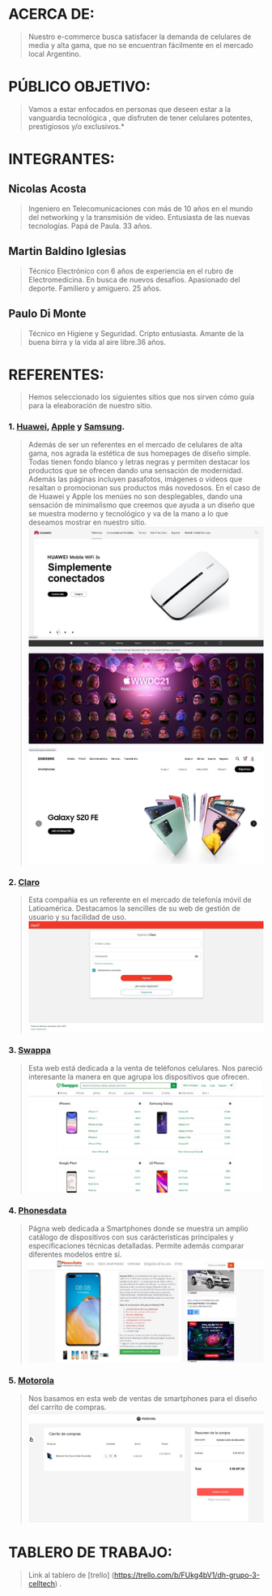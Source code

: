 # ACERCA DE:
>Nuestro e-commerce busca satisfacer la demanda de celulares de media y alta gama, que no se encuentran fácilmente en el mercado local Argentino.

# PÚBLICO OBJETIVO:
>Vamos a estar enfocados en personas que deseen estar a la vanguardia tecnológica , que disfruten de tener celulares potentes, prestigiosos y/o exclusivos.*

# INTEGRANTES:
## **Nicolas Acosta**
> Ingeniero en Telecomunicaciones con más de 10 años en el mundo del networking y la transmisión de video. Entusiasta de las nuevas tecnologías. Papá de Paula. 33 años.

## **Martin Baldino Iglesias**
>Técnico Electrónico con 6 años de experiencia en el rubro de Electromedicina. En busca de nuevos desafios. Apasionado del deporte. Familiero y amiguero. 25 años.

## **Paulo Di Monte**
> Técnico en Higiene y Seguridad. Cripto entusiasta. Amante de la buena birra y la vida al aire libre.36 años.

# REFERENTES:
>Hemos seleccionado los siguientes sitios que nos sirven cómo guía para la eleaboración de nuestro sitio.

### 1. [Huawei](https://consumer.huawei.com/ar/), [Apple](https://www.apple.com/iphone/) y [Samsung](https://www.samsung.com/ar/smartphones/).
> Además de ser un referentes en el mercado de celulares de alta gama, nos agrada la estética de sus homepages de diseño simple. Todas tienen fondo blanco y letras negras y permiten destacar los productos que se ofrecen dando una sensación de modernidad. Además las páginas incluyen pasafotos, imágenes o videos que resaltan o promocionan sus productos más novedosos. En el caso de de Huawei y Apple  los menúes no son desplegables, dando una sensación de minimalismo que creemos que ayuda a un diseño que se muestra moderno y tecnológico y va de la mano a lo que deseamos mostrar en nuestro sitio.
![Huawei Home](/img/huawei.jpg)
![Apple Home](/img/apple.jpg)
![Samsung Home](/img/samsung.jpg)

### 2. [Claro](https://miclaro.claro.com.ar)
> Esta compañia es un referente en el mercado de telefonía móvil de Latioamérica. Destacamos la sencilles de su web de gestión de usuario y su facilidad de uso.
![Acceso portal de usuario](/img/claro1.jpg)

### 3. [Swappa](https://swappa.com/buy/phones)
> Esta web está dedicada a la venta de teléfonos celulares. Nos pareció interesante la manera en que agrupa los dispositivos que ofrecen.
![Swappa phones](/img/swappa.jpg)

### 4. [Phonesdata](https://phonesdata.com/es/)
> Págna web dedicada a Smartphones donde se muestra un amplio catálogo de dispositivos con sus carácteristicas principales y especificaciones técnicas detalladas. Permite además comparar diferentes modelos entre sí.
![Phonesdata Detalle](/img/phonesdata.jpg)

### 5. [Motorola](https://www.motorola.com.ar/checkout#/cart)
> Nos basamos en esta web de ventas de smartphones para el diseño del carrito de compras.  
![Motorola Carrito](/img/motorola.jpg)

# TABLERO DE TRABAJO:
> Link al tablero de [trello] (https://trello.com/b/FUkg4bV1/dh-grupo-3-celltech) .